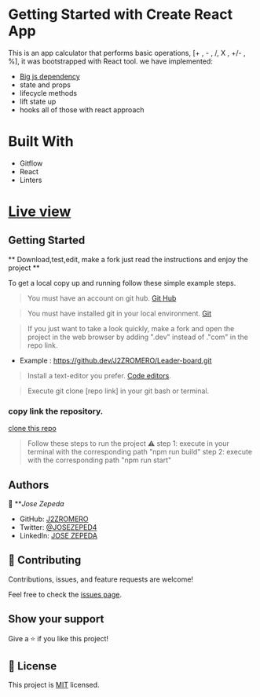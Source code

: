 # Getting Started with Create React App

This is an app calculator that performs basic operations, [+ , - , /,  X , +/- , %], it was bootstrapped with React tool.
we have implemented:
- [Big js dependency](https://www.npmjs.com/package/big-js)
- state and props
- lifecycle methods
- lift state up
- hooks
all of those with react approach

# Built With
- Gitflow
- React
- Linters

# [Live view](https://63605716e0908c0b51cd5f56--sage-gaufre-cb8c5e.netlify.app/)

## Getting Started

** Download,test,edit, make a fork  just read the instructions and enjoy the project **

To get a local copy up and running follow these simple example steps.

> You must have an account on git hub. [Git Hub](https://github.com/)

> You must have installed git in your local environment. [Git](https://git-scm.com/download/win)

> If you just want to take a look quickly, make a fork and open the project in the web browser by adding ".dev" instead of ."com" in the repo link.
- Example : https://github.dev/J2ZROMERO/Leader-board.git

> Install a text-editor you prefer. [Code editors](https://desarrolloweb.com/colecciones/editores-codigo).

> Execute git clone [repo link] in your git bash or terminal.

### copy link the repository.

[clone this repo](https://github.com/J2ZROMERO/Leader-board.git)

> Follow these steps to run the project ⚠️
> step 1: execute in your terminal with the corresponding path "npm run build"
> step 2: execute with the corresponding path "npm run start"

## Authors

👤 ***Jose Zepeda*

- GitHub: [J2ZROMERO](https://github.com/J2ZROMERO)
- Twitter: [@JOSEZEPED4](https://twitter.com/JOSEZEPED4)
- LinkedIn: [JOSE ZEPEDA](https://www.linkedin.com/in/jose-zepeda-733ab91ab/)

## 🤝 Contributing

Contributions, issues, and feature requests are welcome!

Feel free to check the [issues page](../../issues/).

## Show your support

Give a ⭐️ if you like this project!



## 📝 License

This project is [MIT](./LICENSE) licensed.

